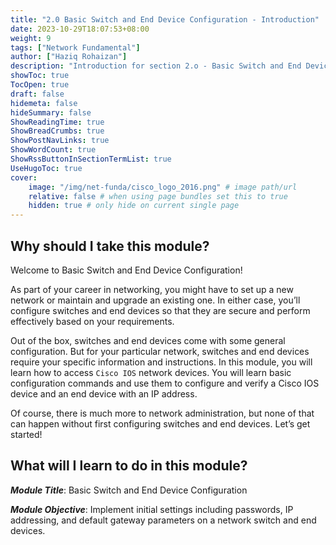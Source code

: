 ```yaml
---
title: "2.0 Basic Switch and End Device Configuration - Introduction"
date: 2023-10-29T18:07:53+08:00
weight: 9
tags: ["Network Fundamental"]
author: ["Haziq Rohaizan"]
description: "Introduction for section 2.o - Basic Switch and End Device Configuration"
showToc: true
TocOpen: true
draft: false
hidemeta: false
hideSummary: false
ShowReadingTime: true
ShowBreadCrumbs: true
ShowPostNavLinks: true
ShowWordCount: true
ShowRssButtonInSectionTermList: true
UseHugoToc: true
cover:
    image: "/img/net-funda/cisco_logo_2016.png" # image path/url
    relative: false # when using page bundles set this to true
    hidden: true # only hide on current single page
---
```


## Why should I take this module?

Welcome to Basic Switch and End Device Configuration!

As part of your career in networking, you might have to set up a new network or maintain and upgrade an existing one. In either case, you’ll configure switches and end devices so that they are secure and perform effectively based on your requirements.

Out of the box, switches and end devices come with some general configuration. But for your particular network, switches and end devices require your specific information and instructions. In this module, you will learn how to access `Cisco IOS` network devices. You will learn basic configuration commands and use them to configure and verify a Cisco IOS device and an end device with an IP address.

Of course, there is much more to network administration, but none of that can happen without first configuring switches and end devices. Let’s get started!

## What will I learn to do in this module?

***Module Title***: Basic Switch and End Device Configuration

***Module Objective***: Implement initial settings including passwords, IP addressing, and default gateway parameters on a network switch and end devices.



